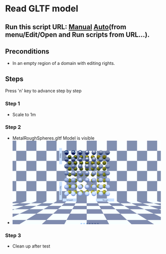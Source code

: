 # Read GLTF model
## Run this script URL: [Manual](./test.js?raw=true)   [Auto](./testAuto.js?raw=true)(from menu/Edit/Open and Run scripts from URL...).

## Preconditions
- In an empty region of a domain with editing rights.

## Steps
Press 'n' key to advance step by step

### Step 1
- Scale to 1m
### Step 2
- MetalRoughSpheres.gltf Model is visible
- ![](./ExpectedImage_00000.png)
### Step 3
- Clean up after test
